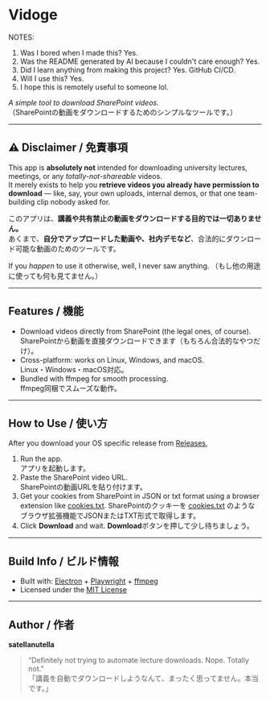 # Vidoge

NOTES:
1. Was I bored when I made this? Yes.
2. Was the README generated by AI because I couldn't care enough? Yes.
3. Did I learn anything from making this project? Yes. GitHub CI/CD.
4. Will I use this? Yes.
5. I hope this is remotely useful to someone lol.

*A simple tool to download SharePoint videos.*  
（SharePointの動画をダウンロードするためのシンプルなツールです。）

---

## ⚠️ Disclaimer / 免責事項

This app is **absolutely not** intended for downloading university lectures, meetings, or any *totally-not-shareable* videos.  
It merely exists to help you **retrieve videos you already have permission to download** — like, say, your own uploads, internal demos, or that one team-building clip nobody asked for.  

このアプリは、**講義や共有禁止の動画をダウンロードする目的では一切ありません。**  
あくまで、**自分でアップロードした動画や、社内デモなど**、合法的にダウンロード可能な動画のためのツールです。  

If you *happen* to use it otherwise, well, I never saw anything.
（もし他の用途に使っても何も見てません。）

---

## Features / 機能

- Download videos directly from SharePoint (the legal ones, of course).  
  SharePointから動画を直接ダウンロードできます（もちろん合法的なやつだけ）。
- Cross-platform: works on Linux, Windows, and macOS.  
  Linux・Windows・macOS対応。
- Bundled with ffmpeg for smooth processing.  
  ffmpeg同梱でスムーズな動作。

---

## How to Use / 使い方
After you download your OS specific release from [Releases](https://github.com/Axarva/vidoge/releases),

1. Run the app.  
   アプリを起動します。  
2. Paste the SharePoint video URL.  
   SharePointの動画URLを貼り付けます。  
3. Get your cookies from SharePoint in JSON or txt format using a browser extension like [cookies.txt](https://github.com/hrdl-github/cookies-txt).
   SharePointのクッキーを [cookies.txt](https://github.com/hrdl-github/cookies-txt) のようなブラウザ拡張機能でJSONまたはTXT形式で取得します。
4. Click **Download** and wait.
   **Download**ボタンを押して少し待ちましょう。  

---

## Build Info / ビルド情報

- Built with: [Electron](https://www.electronjs.org/) + [Playwright](https://playwright.dev/) + [ffmpeg](https://ffmpeg.org/)  
- Licensed under the [MIT License](LICENSE)

---

## Author / 作者

**satellanutella**  
> “Definitely not trying to automate lecture downloads. Nope. Totally not.”  
> 「講義を自動でダウンロードしようなんて、まったく思ってません。本当です。」
